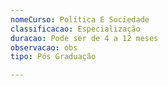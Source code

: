 ```yaml
---
nomeCurso: Política E Sociedade
classificacao: Especialização
duracao: Pode ser de 4 a 12 meses
observacao: obs
tipo: Pós Graduação

---
```


